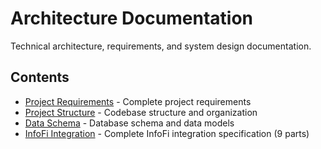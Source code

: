 # Architecture Documentation

Technical architecture, requirements, and system design documentation.

## Contents

- [Project Requirements](requirements.md) - Complete project requirements
- [Project Structure](structure.md) - Codebase structure and organization
- [Data Schema](data-schema.md) - Database schema and data models
- [InfoFi Integration](infofi-integration/) - Complete InfoFi integration specification (9 parts)

